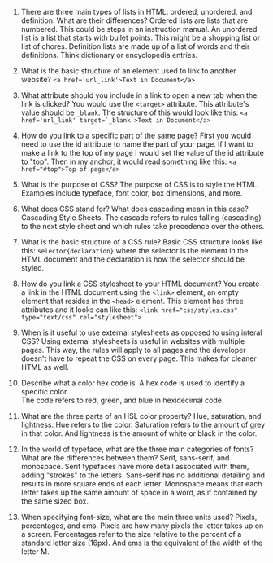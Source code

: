   1.  There are three main types of lists in HTML: ordered, unordered, and definition. What are their differences?
  Ordered lists are lists that are numbered.  This could be steps in an instruction manual.  An unordered list is a list that starts with bullet points.  This might be a shopping list or list of chores.  Definition lists are made up of a list of words and their definitions.  Think dictionary or encyclopedia entries.

  2.  What is the basic structure of an element used to link to another website?
  `<a href='url_link'>Text in Document</a>`

  3.  What attribute should you include in a link to open a new tab when the link is clicked?
  You would use the `<target>` attribute.  This attribute's value should be `_blank`.  The structure of this would look like this: ```<a href='url_link' target=`_blank`>Text in Document</a>```
  4.  How do you link to a specific part of the same page?
  First you would need to use the id attribute to name the part of your page.  If I want to make a link to the top of my page I would set the value of the id attribute to "top".  Then in my anchor, it would read something like this: `<a href="#top">Top of page</a>`

  1.  What is the purpose of CSS?
  The purpose of CSS is to style the HTML.  Examples include typeface, font color, box dimensions, and more.

  2.  What does CSS stand for? What does cascading mean in this case?
  Cascading Style Sheets.  The cascade refers to rules falling (cascading) to the next style sheet and which rules take precedence over the others.

  3.  What is the basic structure of a CSS rule?
  Basic CSS structure looks like this: `selector{declaration}` where the selector is the element in the HTML document and the declaration is how the selector should be styled.

  4.  How do you link a CSS stylesheet to your HTML document?
  You create a link in the HTML document using the `<link>` element, an empty element that resides in the `<head>` element.  This element has three attributes and it looks can like this: `<link href="css/styles.css" type="text/css" rel="stylesheet">`

  5.  When is it useful to use external stylesheets as opposed to using interal CSS?
  Using external stylesheets is useful in websites with multiple pages.  This way, the rules will apply to all pages and the developer doesn't have to repeat the CSS on every page.  This makes for cleaner HTML as well.

  6.  Describe what a color hex code is.
  A hex code is used to identify a specific color.  
  The code refers to red, green, and blue in hexidecimal code.

  7.  What are the three parts of an HSL color property?
  Hue, saturation, and lightness.  Hue refers to the color.  Saturation refers to the amount of grey in that color.  And lightness is the amount of white or black in the color.  

  8.  In the world of typeface, what are the three main categories of fonts? What are the differences between them?
  Serif, sans-serif, and monospace.  Serif typefaces have more detail associated with them, adding "strokes" to the letters.  Sans-serif has no additional detailing and results in more square ends of each letter.  Monospace means that each letter takes up the same amount of space in a word, as if contained by the same sized box.

  9.  When specifying font-size, what are the main three units used?
  Pixels, percentages, and ems.  Pixels are how many pixels the letter takes up on a screen.  Percentages refer to the size relative to the percent of a standard letter size (16px).  And ems is the equivalent of the width of the letter M.
